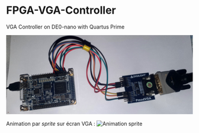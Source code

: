 # FPGA-VGA-Controller
VGA Controller on DE0-nano with Quartus Prime

![Photo du montage](/images/photo-montage.jpg?raw=true "Photo du montage")

Animation par *sprite* sur écran VGA :
![Animation sprite](/videos/FPGAanimatedSprite.gif?raw=true "Animation sprite")




